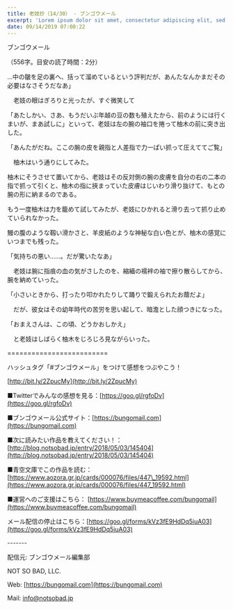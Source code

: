 ```yaml
---
title: 老妓抄（14/30） - ブンゴウメール
excerpt: 'Lorem ipsum dolor sit amet, consectetur adipiscing elit, sed do eiusmod tempor incididunt ut labore et dolore magna aliqua. Praesent elementum facilisis leo vel fringilla est ullamcorper eget. At imperdiet dui accumsan sit amet nulla facilisi morbi tempus.'
date: 09/14/2019 07:00:22
---
```


ブンゴウメール

（556字。目安の読了時間：2分）

…中の皺を足の裏へ、括って溜めているという評判だが、あんたなんかまだその必要はなさそうだなあ」

　老妓の眼はぎろりと光ったが、すぐ微笑して

「あたしかい、さあ、もうだいぶ年越の豆の数も殖えたから、前のようには行くまいが、まあ試しに」といって、老妓は左の腕の袖口を捲って柚木の前に突き出した。

「あんたがだね。ここの腕の皮を親指と人差指で力一ぱい抓って圧えててご覧」

　柚木はいう通りにしてみた。

柚木にそうさせて置いてから、老妓はその反対側の腕の皮膚を自分の右の二本の指で抓って引くと、柚木の指に挾まっていた皮膚はじいわり滑り抜けて、もとの腕の形に納まるのである。

もう一度柚木は力を籠めて試してみたが、老妓にひかれると滑り去って抓り止めていられなかった。

鰻の腹のような靱い滑かさと、羊皮紙のような神秘な白い色とが、柚木の感覚にいつまでも残った。

「気持ちの悪い……。だが驚いたなあ」

　老妓は腕に指痕の血の気がさしたのを、縮緬の襦袢の袖で擦り散らしてから、腕を納めていった。

「小さいときから、打ったり叩かれたりして踊りで鍛えられたお蔭だよ」

　だが、彼女はその幼年時代の苦労を思い起して、暗澹とした顔つきになった。

「おまえさんは、この頃、どうかおしかえ」

　と老妓はしばらく柚木をじろじろ見ながらいった。

\=========================

ハッシュタグ「#ブンゴウメール」をつけて感想をつぶやこう！　

[http://bit.ly/2ZpucMy](http://bit.ly/2ZpucMy)

■Twitterでみんなの感想を見る：[https://goo.gl/rgfoDv](https://goo.gl/rgfoDv)

■ブンゴウメール公式サイト：[https://bungomail.com](https://bungomail.com)

■次に読みたい作品を教えてください！：[http://blog.notsobad.jp/entry/2018/05/03/145404](http://blog.notsobad.jp/entry/2018/05/03/145404)

■青空文庫でこの作品を読む：[https://www.aozora.gr.jp/cards/000076/files/447\_19592.html](https://www.aozora.gr.jp/cards/000076/files/447_19592.html)

■運営へのご支援はこちら： [https://www.buymeacoffee.com/bungomail](https://www.buymeacoffee.com/bungomail)

メール配信の停止はこちら：[https://goo.gl/forms/kVz3fE9HdDq5iuA03](https://goo.gl/forms/kVz3fE9HdDq5iuA03)

\-------

配信元: ブンゴウメール編集部

NOT SO BAD, LLC.

Web: [https://bungomail.com](https://bungomail.com)

Mail: info@notsobad.jp